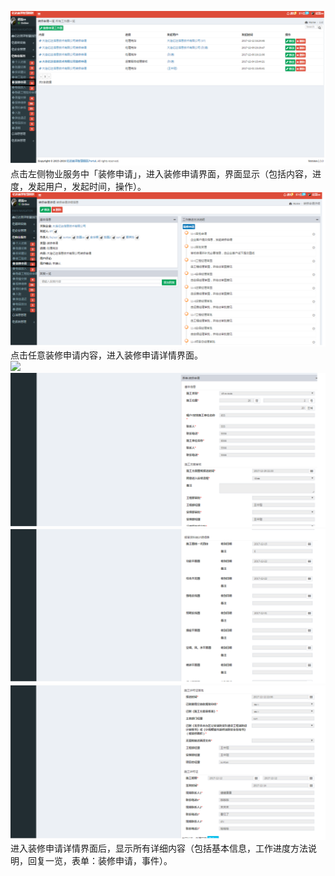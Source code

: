 ![](/assets/装修申请.png)点击左侧物业服务中「装修申请」，进入装修申请界面，界面显示（包括内容，进度，发起用户，发起时间，操作）。![](/assets/装修申请1.png)点击任意装修申请内容，进入装修申请详情界面。  
![](blob:https://www.gitbook.com/c5854a01-e173-4bfc-931f-e6177404837b)![](/assets/装修申请2.png)![](/assets/装修申请3.png)![](/assets/装修申请5.png)进入装修申请详情界面后，显示所有详细内容（包括基本信息，工作进度方法说明，回复一览，表单：装修申请，事件）。

